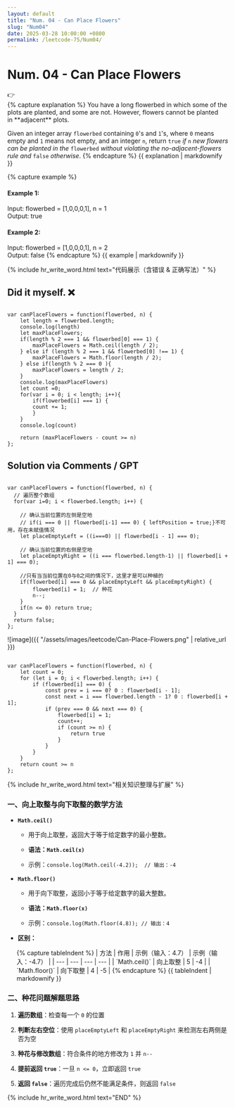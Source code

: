 ```yaml
---
layout: default
title: "Num. 04 - Can Place Flowers"
slug: "Num04"
date: 2025-03-28 10:00:00 +0800
permalink: /leetcode-75/Num04/
---
```


# Num. 04 - Can Place Flowers
<aside class="asideDiv">
    <div>👉</div>
    <div>
        <main>
            {% capture explanation %}
You have a long flowerbed in which some of the plots are planted, and some are not. However, flowers cannot be planted in **adjacent** plots.

Given an integer array `flowerbed` containing `0`'s and `1`'s, where `0` means empty and `1` means not empty, and an integer `n`, return `true` *if* `n` *new flowers can be planted in the* `flowerbed` *without violating the no-adjacent-flowers rule and* `false` *otherwise*.
            {% endcapture %}
            {{ explanation | markdownify }}
        </main>
        <main>
            {% capture example %}
#### Example 1:
Input: flowerbed = [1,0,0,0,1], n = 1  
Output: true
#### Example 2:
Input: flowerbed = [1,0,0,0,1], n = 2  
Output: false
            {% endcapture %}
            {{ example | markdownify }}
        </main>
    </div>
</aside>

{% include hr_write_word.html text="代码展示（含错误 & 正确写法）" %}

## **Did it myself.** &#x274C;
<pre><code class="language-js">
var canPlaceFlowers = function(flowerbed, n) {
    let length = flowerbed.length;
    console.log(length)
    let maxPlaceFlowers;
    if(length % 2 === 1 && flowerbed[0] === 1) {
        maxPlaceFlowers = Math.ceil(length / 2);
    } else if (length % 2 === 1 && flowerbed[0] !== 1) {
        maxPlaceFlowers = Math.floor(length / 2);
    } else if(length % 2 === 0 ){
        maxPlaceFlowers = length / 2;
    }
    console.log(maxPlaceFlowers)
    let count =0;
    for(var i = 0; i < length; i++){
        if(flowerbed[i] === 1) {
        count += 1;
        }
    }
    console.log(count)

    return (maxPlaceFlowers - count >= n)
};
</code></pre>

## **Solution via Comments / GPT**
<pre><code class="language-js">
var canPlaceFlowers = function(flowerbed, n) {
  // 遍历整个数组
  for(var i=0; i < flowerbed.length; i++) {

    // 确认当前位置的左侧是空地
    // if(i === 0 || flowerbed[i-1] === 0) { leftPosition = true;}不可用，存在未赋值情况
    let placeEmptyLeft = ((i===0) || flowerbed[i - 1] === 0);
    
    // 确认当前位置的右侧是空地
    let placeEmptyRight = ((i === flowerbed.length-1) || flowerbed[i + 1] === 0);

    //只有当当前位置在0与0之间的情况下，这里才是可以种植的
    if(flowerbed[i] === 0 && placeEmptyLeft && placeEmptyRight) {
        flowerbed[i] = 1;  // 种花
        n--;   
    }
    if(n <= 0) return true;
  }
  return false;
};
</code></pre>
![image]({{ "/assets/images/leetcode/Can-Place-Flowers.png" | relative_url }})

<pre><code class="language-js">
var canPlaceFlowers = function(flowerbed, n) {
    let count = 0;
    for (let i = 0; i < flowerbed.length; i++) {
        if (flowerbed[i] === 0) {
            const prev = i === 0? 0 : flowerbed[i - 1];
            const next = i === flowerbed.length - 1? 0 : flowerbed[i + 1];
            if (prev === 0 && next === 0) {
                flowerbed[i] = 1;
                count++;
                if (count >= n) {
                    return true
                }
            }
        }
    }
    return count >= n
};
</code></pre>

{% include hr_write_word.html text="相关知识整理与扩展" %}

### **一、向上取整与向下取整的数学方法**

- **`Math.ceil()`**

    - 用于向上取整，返回大于等于给定数字的最小整数。

    - **语法：`Math.ceil(x)`**

    - 示例：`console.log(Math.ceil(-4.2));  // 输出：-4`

- **`Math.floor()`**

    - 用于向下取整，返回小于等于给定数字的最大整数。

    - **语法：`Math.floor(x)`**

    - 示例：`console.log(Math.floor(4.8)); // 输出：4`

- **区别：**
<div style="margin-left: 1.5em;">
{% capture tableIndent %}
| 方法 | 作用 | 示例（输入：4.7） | 示例（输入：-4.7） |
| --- | --- | --- | --- |
| `Math.ceil()` | 向上取整 | 5 | -4 |
| `Math.floor()` | 向下取整 | 4 | -5 |
{% endcapture %}
{{ tableIndent | markdownify }}
</div>

### 二、种花问题解题思路

1. **遍历数组**：检查每一个 `0` 的位置

2. **判断左右空位**：使用 `placeEmptyLeft` 和 `placeEmptyRight` 来检测左右两侧是否为空

3. **种花与修改数组**：符合条件的地方修改为 `1` 并 `n--`

4. **提前返回 `true`**：一旦 `n <= 0`，立即返回 `true`

5. **返回 `false`**：遍历完成后仍然不能满足条件，则返回 `false`

{% include hr_write_word.html text="END" %}
